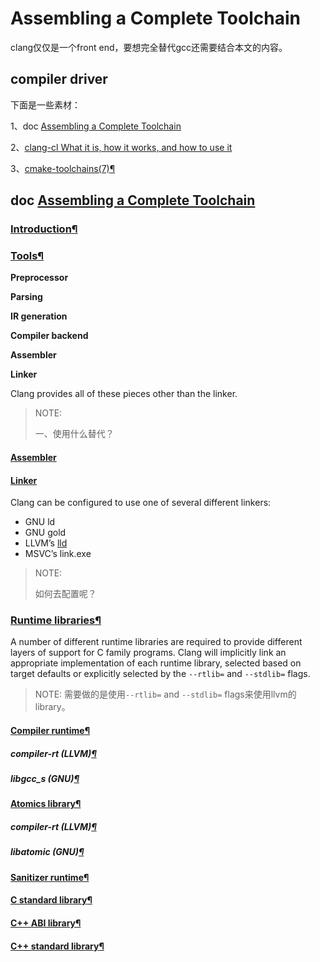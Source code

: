 # Assembling a Complete Toolchain

clang仅仅是一个front end，要想完全替代gcc还需要结合本文的内容。



## compiler driver

下面是一些素材：

1、doc [Assembling a Complete Toolchain](https://clang.llvm.org/docs/Toolchain.html) 

2、[clang-cl What it is, how it works, and how to use it](https://llvm.org/devmtg/2014-04/PDFs/Talks/clang-cl.pdf)

3、[cmake-toolchains(7)](https://cmake.org/cmake/help/latest/manual/cmake-toolchains.7.html#id7)[¶](https://cmake.org/cmake/help/latest/manual/cmake-toolchains.7.html#cmake-toolchains-7)



## doc [Assembling a Complete Toolchain](https://clang.llvm.org/docs/Toolchain.html) 

### [Introduction](https://clang.llvm.org/docs/Toolchain.html#id8)[¶](https://clang.llvm.org/docs/Toolchain.html#introduction)

### [Tools](https://clang.llvm.org/docs/Toolchain.html#id9)[¶](https://clang.llvm.org/docs/Toolchain.html#tools)

**Preprocessor**

**Parsing**

**IR generation**

**Compiler backend**

**Assembler**

**Linker**

Clang provides all of these pieces other than the linker.

> NOTE: 
>
> 一、使用什么替代？

#### [Assembler](https://clang.llvm.org/docs/Toolchain.html#id12)



#### [Linker](https://clang.llvm.org/docs/Toolchain.html#id13)

Clang can be configured to use one of several different linkers:

- GNU ld
- GNU gold
- LLVM’s [lld](https://lld.llvm.org/)
- MSVC’s link.exe

> NOTE: 
>
> 如何去配置呢？



### [Runtime libraries](https://clang.llvm.org/docs/Toolchain.html#id14)[¶](https://clang.llvm.org/docs/Toolchain.html#runtime-libraries)

A number of different runtime libraries are required to provide different layers of support for C family programs. Clang will implicitly link an appropriate implementation of each runtime library, selected based on target defaults or explicitly selected by the `--rtlib=` and `--stdlib=` flags.

> NOTE: 需要做的是使用`--rtlib=` and `--stdlib=` flags来使用llvm的library。

#### [Compiler runtime](https://clang.llvm.org/docs/Toolchain.html#id15)[¶](https://clang.llvm.org/docs/Toolchain.html#compiler-runtime)



##### compiler-rt (LLVM)[¶](https://clang.llvm.org/docs/Toolchain.html#compiler-rt-llvm)

##### libgcc_s (GNU)[¶](https://clang.llvm.org/docs/Toolchain.html#libgcc-s-gnu)

#### [Atomics library](https://clang.llvm.org/docs/Toolchain.html#id16)[¶](https://clang.llvm.org/docs/Toolchain.html#atomics-library)

##### compiler-rt (LLVM)[¶](https://clang.llvm.org/docs/Toolchain.html#id1)

##### libatomic (GNU)[¶](https://clang.llvm.org/docs/Toolchain.html#libatomic-gnu)

#### [Sanitizer runtime](https://clang.llvm.org/docs/Toolchain.html#id18)[¶](https://clang.llvm.org/docs/Toolchain.html#sanitizer-runtime)

#### [C standard library](https://clang.llvm.org/docs/Toolchain.html#id19)[¶](https://clang.llvm.org/docs/Toolchain.html#c-standard-library)

#### [C++ ABI library](https://clang.llvm.org/docs/Toolchain.html#id20)[¶](https://clang.llvm.org/docs/Toolchain.html#c-abi-library)

#### [C++ standard library](https://clang.llvm.org/docs/Toolchain.html#id21)[¶](https://clang.llvm.org/docs/Toolchain.html#id6)

